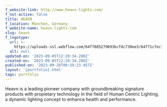 ```yaml
---
f_website-link: http://www.heavn-lights.com/
f_not-active: false
title: HEAVN
f_location: München, Germany
f_website-name: heavn-lights-com
slug: heavn
f_logotype:
  url: >-
    https://uploads-ssl.webflow.com/64f7085279693bcfdc730ee3/64f71cfec7ca4653fc7e873f_heavn-logo.png
  alt: null
updated-on: '2023-09-05T12:20:34.280Z'
created-on: '2023-09-05T12:20:34.280Z'
published-on: '2023-09-28T08:59:23.457Z'
layout: '[portfolio].html'
tags: portfolio
---
```


Heavn is a leading pioneer company with groundbreaking signature products with propietary technology in the field of Human Centric Lighting, a dynamic lighting concept to enhance health and performance.
